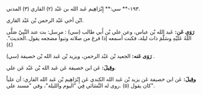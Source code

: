 ١٩٣-** سي:** إِبْرَاهِيم عَبد الله بن عَبْد (٢) القاري (٣) المدني.

ابْن أخي عَبْد الرحمن بْن عَبْد القاري.

**رَوَى عَن:** عَبد الله بْن عباس، وعن علي بْن أَبي طالب (سي) : مرسل: بت عند النَّبِيّ صَلَّى اللَّهُ عَلَيْهِ وسَلَّمَ ذات ليلة، فكنت أسمعه إذا فرغ من صلاته وتبوأ مضجعه يقول..الحديث". (٤)

**رَوَى عَنه:** الجعيد بْن عَبْد الرحمن، ويزيد بْن عَبد الله بْن خصيفة (سي) .

**وقِيلَ:** عَن ابن خصيفة عَن عَبد الله بْن عَبْد عَن علي.

**وقِيلَ:** عَن ابن خصيفة عَن يزيد بْن عَبد الله الكندي عَن إِبْرَاهِيم بْن عَبد الله القاري: أن علياً كان يقول (٥) .روى له النَّسَائي فِي "اليوم والليلة"، وفي "مسند علي".